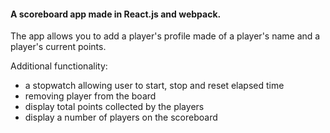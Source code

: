 #### A scoreboard app made in React.js and webpack.

The app allows you to add a player's profile made of a player's name and a player's current points.

Additional functionality:

- a stopwatch allowing user to start, stop and reset elapsed time
- removing player from the board
- display total points collected by the players
- display a number of players on the scoreboard


